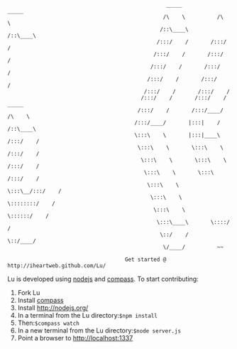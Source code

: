 ```
                                                  _____            _____          
                                                 /\    \          /\    \         
                                                /::\____\        /::\____\        
                                               /:::/    /       /:::/    /        
                                              /:::/    /       /:::/    /         
                                             /:::/    /       /:::/    /          
                                            /:::/    /       /:::/    /           
                                           /:::/    /       /:::/    /            
                                          /:::/    /       /:::/    /      _____  
                                         /:::/    /       /:::/____/      /\    \ 
                                        /:::/____/       |:::|    /      /::\____\
                                        \:::\    \       |:::|____\     /:::/    /
                                         \:::\    \       \:::\    \   /:::/    / 
                                          \:::\    \       \:::\    \ /:::/    /  
                                           \:::\    \       \:::\    /:::/    /   
                                            \:::\    \       \:::\__/:::/    /    
                                             \:::\    \       \::::::::/    /     
                                              \:::\    \       \::::::/    /      
                                               \:::\____\       \::::/    /       
                                                \::/    /        \::/____/        
                                                 \/____/          ~~

                                     Get started @ http://iheartweb.github.com/Lu/
```

Lu is developed using [nodejs](http://nodejs.org/) and [compass](http://compass-style.org/). To start contributing:

1. Fork Lu
2. Install <a href="http://compass-style.org/" target="_blank">compass</a>
3. Install <a href="http://nodejs.org/" target="_blank">http://nodejs.org/</a>
4. In a terminal from the Lu directory:```$npm install```
5. Then:```$compass watch```
6. In a new terminal from the Lu directory:```$node server.js```
7. Point a browser to <a href="http://localhost:1337" target="_blank">http://localhost:1337</a>